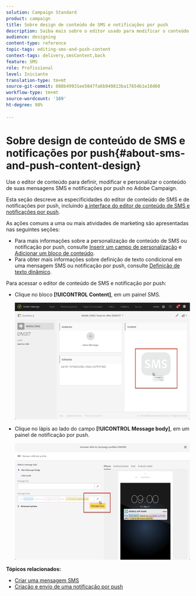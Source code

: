 ```yaml
---
solution: Campaign Standard
product: campaign
title: Sobre design de conteúdo de SMS e notificações por push
description: Saiba mais sobre o editor usado para modificar o conteúdo de suas mensagens SMS e notificações por push no Adobe Campaign.
audience: designing
content-type: reference
topic-tags: editing-sms-and-push-content
context-tags: delivery,smsContent,back
feature: SMS
role: Profissional
level: Iniciante
translation-type: tm+mt
source-git-commit: 088b49931ee5047fa6b949813ba17654b1e10d60
workflow-type: tm+mt
source-wordcount: '169'
ht-degree: 98%

---
```



# Sobre design de conteúdo de SMS e notificações por push{#about-sms-and-push-content-design}

Use o editor de conteúdo para definir, modificar e personalizar o conteúdo de suas mensagens SMS e notificações por push no Adobe Campaign.

Esta seção descreve as especificidades do editor de conteúdo de SMS e de notificações por push, incluindo [a interface do editor de conteúdo de SMS e notificações por push](../../channels/using/sms-and-push-content-editor-interface.md).

As ações comuns a uma ou mais atividades de marketing são apresentadas nas seguintes seções:

* Para mais informações sobre a personalização de conteúdo de SMS ou notificação por push, consulte [Inserir um campo de personalização](../../designing/using/personalization.md#inserting-a-personalization-field) e [Adicionar um bloco de conteúdo](../../designing/using/personalization.md#adding-a-content-block).
* Para obter mais informações sobre definição de texto condicional em uma mensagem SMS ou notificação por push, consulte [Definição de texto dinâmico](../../channels/using/defining-dynamic-text.md).

Para acessar o editor de conteúdo de SMS e notificação por push:

* Clique no bloco **[!UICONTROL Content]**, em um painel SMS.

   ![](assets/des_sms_content.png)

* Clique no lápis ao lado do campo **[!UICONTROL Message body]**, em um painel de notificação por push.

   ![](assets/des_push_body.png)

**Tópicos relacionados:**

* [Criar uma mensagem SMS](../../channels/using/creating-an-sms-message.md)
* [Criação e envio de uma notificação por push](../../channels/using/preparing-and-sending-a-push-notification.md)
